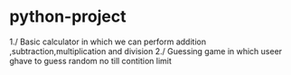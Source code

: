 # python-project 
1./ Basic calculator in which we can perform addition ,subtraction,multiplication and division
2./ Guessing game in which useer ghave to guess random no till contition limit 
